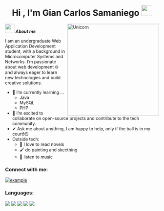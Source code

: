<h1 align="center"><b>Hi , I'm Gian Carlos Samaniego </b><img src="https://media.giphy.com/media/hvRJCLFzcasrR4ia7z/giphy.gif" width="35"></h1>

<img align="right" width=300px alt="Unicorn" src="https://c.tenor.com/GN73MKBawZYAAAAi/busy-cute.gif" />

<img src="https://media.giphy.com/media/ObNTw8Uzwy6KQ/giphy.gif" width="30px">&nbsp;***About me***

I am an undergraduate Web Application Development student, with a background in Microcomputer Systems and Networks. I’m passionate about web development 🌐 and always eager to learn new technologies and build creative solutions.
- 🌱 I’m currently learning ...
  - Java
  - MySQL
  - PHP
- 👯 I’m excited to collaborate on open-source projects and contribute to the tech community.
- ✔ Ask me about anything, I am happy to help, only if the ball is in my court!😉<br>
- Outside tech:
    - 📖 I love to read novels
    - 🖌️ do painting and skecthing
    - 🎵 listen to music
  
<h3>Connect with me:</h3>

<div>
    <a  href="https://www.linkedin.com/in/gian-carlos-samaniego-herrera-816123241/" target="_blank">
      <img src="https://img.shields.io/badge/Linked%20In-0A66C2.svg?style=for-the-badge&logo=linkedin&logoColor=white" alt="example"/>
    </a>
</div>    
<h3> Languages: </h3>
<span> 
  <img src="https://img.shields.io/badge/mysql-4479A1.svg?style=for-the-badge&logo=mysql&logoColor=white">
  <img src="https://img.shields.io/badge/Canva-%2300C4CC.svg?style=for-the-badge&logo=Canva&logoColor=white">
  <img src="https://img.shields.io/badge/html5-%23E34F26.svg?style=for-the-badge&logo=html5&logoColor=white">
  <img src="https://img.shields.io/badge/java-%23ED8B00.svg?style=for-the-badge&logo=openjdk&logoColor=white">
  <img src="https://img.shields.io/badge/css3-%231572B6.svg?style=for-the-badge&logo=css3&logoColor=white">
</span>

